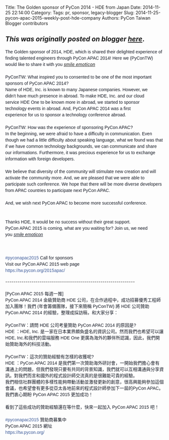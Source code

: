 Title: The Golden sponsor of PyCon 2014 - HDE from Japan
Date: 2014-11-25 22:14:00
Category:
Tags: pr, sponsor, legacy-blogger
Slug: 2014-11-25-pycon-apac-2015-weekly-post-hde-company
Authors: PyCon Taiwan Blogger contributors

*This was originally posted on blogger [here](https://pycontw.blogspot.com/2014/11/pycon-apac-2015-weekly-post-hde-company.html)*.
---
<span style="background-color: white; color: #141823; font-family: Helvetica, Arial, 'lucida grande', tahoma, verdana, arial, sans-serif; font-size: 14px; line-height: 20px;">The Golden sponsor of 2014, HDE, which is shared their delighted experience of finding talented engineers through PyCon APAC 2014! Here we (PyConTW) would like to share it with you&nbsp;</span><i class="_4-k1 img sp_6FaB5TnSoia sx_9c1267"><u>smile emoticon</u></i><br />
<a name="more"></a><br style="background-color: white; color: #141823; font-family: Helvetica, Arial, 'lucida grande', tahoma, verdana, arial, sans-serif; font-size: 14px; line-height: 20px;" />
<span style="background-color: white; color: #141823; font-family: Helvetica, Arial, 'lucida grande', tahoma, verdana, arial, sans-serif; font-size: 14px; line-height: 20px;">PyConTW: What inspired you to consented to&nbsp;</span><span class="text_exposed_show" style="background-color: white; color: #141823; display: inline; font-family: Helvetica, Arial, 'lucida grande', tahoma, verdana, arial, sans-serif; font-size: 14px; line-height: 20px;">be one of the most important sponsors of PyCon APAC 2014?<br />Name of HDE, Inc. is known to many Japanese companies. However, we<br />didn't have much presence in abroad. To make HDE, Inc. and our cloud<br />service HDE One to be known more in abroad, we started to sponsor<br />technology events in abroad. And, PyCon APAC 2014 was a first<br />experience for us to sponsor a technology conference abroad.<br /><br />PyConTW: How was the experience of sponsoring PyCon APAC?<br />In the beginning, we were afraid to have a difficulty in communication. Even though we had a little difficulty about speaking language, what we found was that if we have common technology backgrounds, we can communicate and share our informations. Furthermore, it was precious experience for us to exchange information with foreign developers.<br /><br />We believe that diversity of the community will stimulate new creation and will activate the community more. And, we are pleased that we were able to participate such conference. We hope that there will be more diverse developers from APAC countries to participate next PyCon APAC.<br /><br />And, we wish next PyCon APAC to become more successful conference.<br /><br /><br />Thanks HDE, It would be no success without their great support.<br />PyCon APAC 2015 is coming, what are you waiting for? Join us, we need you&nbsp;<i class="_4-k1 img sp_6FaB5TnSoia sx_9c1267"><u>smile emoticon</u></i></span><br />
<div>
<span class="text_exposed_show" style="background-color: white; color: #141823; display: inline; font-family: Helvetica, Arial, 'lucida grande', tahoma, verdana, arial, sans-serif; font-size: 14px; line-height: 20px;"><i class="_4-k1 img sp_6FaB5TnSoia sx_9c1267"><br /></i></span></div>
<span class="text_exposed_show" style="background-color: white; color: #141823; display: inline; font-family: Helvetica, Arial, 'lucida grande', tahoma, verdana, arial, sans-serif; font-size: 14px; line-height: 20px;"><i class="_4-k1 img sp_6FaB5TnSoia sx_9c1267">
</i></span>
<span style="background-color: white; color: #141823; font-family: Helvetica, Arial, 'lucida grande', tahoma, verdana, arial, sans-serif; font-size: 14px; line-height: 20px;"><br /></span>
<a class="_58cn" href="https://www.facebook.com/hashtag/pyconapac2015" style="background-color: white; color: #3b5998; cursor: pointer; font-family: Helvetica, Arial, 'lucida grande', tahoma, verdana, arial, sans-serif; font-size: 14px; line-height: 20px; text-decoration: none;">#pyconapac2015</a><span style="background-color: white; color: #141823; font-family: Helvetica, Arial, 'lucida grande', tahoma, verdana, arial, sans-serif; font-size: 14px; line-height: 20px;">&nbsp;Call for sponsors</span><br />
<span style="background-color: white; color: #141823; font-family: Helvetica, Arial, 'lucida grande', tahoma, verdana, arial, sans-serif; font-size: 14px; line-height: 20px;">Visit our PyCon APAC 2015 web page</span><br />
<a href="https://tw.pycon.org/2015apac/" rel="nofollow nofollow" style="background-color: white; color: #3b5998; cursor: pointer; font-family: Helvetica, Arial, 'lucida grande', tahoma, verdana, arial, sans-serif; font-size: 14px; line-height: 20px; text-decoration: none;" target="_blank">https://tw.pycon.org/2015apac/</a><br />
<br />
----------------------------------------------------------------<br />
<span style="background-color: white; color: #141823; font-family: Helvetica, Arial, 'lucida grande', tahoma, verdana, arial, sans-serif; font-size: 14px; line-height: 20px;"><br /></span>
<span style="background-color: white; color: #141823; font-family: Helvetica, Arial, 'lucida grande', tahoma, verdana, arial, sans-serif; font-size: 14px; line-height: 20px;">[PyCon APAC 2015 每週一推]</span><br />
<span style="background-color: white; color: #141823; font-family: Helvetica, Arial, 'lucida grande', tahoma, verdana, arial, sans-serif; font-size: 14px; line-height: 20px;">PyCon APAC 2014 金級贊助商 HDE 公司，在合作過程中，成功招募優秀工程師加入團隊！我們 (年會籌備團隊，接下來簡稱 PyConTW) 將 HDE 公司贊助 PyCon APAC 2014 的經驗，整理成採訪稿，和大家分享：</span><br />
<br style="background-color: white; color: #141823; font-family: Helvetica, Arial, 'lucida grande', tahoma, verdana, arial, sans-serif; font-size: 14px; line-height: 20px;" />
<span style="background-color: white; color: #141823; font-family: Helvetica, Arial, 'lucida grande', tahoma, verdana, arial, sans-serif; font-size: 14px; line-height: 20px;">PyConTW：請問 HDE 公司考量贊助 PyCon APAC 2014 的原因是?</span><br />
<span style="background-color: white; color: #141823; font-family: Helvetica, Arial, 'lucida grande', tahoma, verdana, arial, sans-serif; font-size: 14px; line-height: 20px;">HDE ：HDE, Inc. 是一家在日本業界頗負盛名的資訊公司。然而我們也希望可以讓 HDE, In</span><span class="text_exposed_show" style="background-color: white; color: #141823; display: inline; font-family: Helvetica, Arial, 'lucida grande', tahoma, verdana, arial, sans-serif; font-size: 14px; line-height: 20px;">c.和我們的雲端服務 HDE One 更廣為海外的夥伴所認識，因此，我們開始贊助海外的科技活動。<br /><br />PyConTW：這次的贊助經驗有怎樣的收獲呢?<br />HDE ：PyCon APAC 2014 是我們第一次贊助海外研討會，一開始我們擔心會有溝通上的問題，但我們發現只要有共同的背景知識，我們就可以互相溝通與分享資訊。對我們而言和國外的程式設計師交流真的是很難能可貴的經驗。<br />我們相信社群團體的多樣性能夠帶動活動並激發更新的創意，很高興能夠參加這個會議，也希望會有更多從亞太各地前來的程式設計師參加下一屆的PyCon APAC。我們衷心期盼 PyCon APAC 2015 更加成功！<br /><br />看到了這些成功的贊助經驗還在等什麼，快來一起加入 PyCon APAC 2015 吧！</span><br />
<span class="text_exposed_show" style="background-color: white; color: #141823; display: inline; font-family: Helvetica, Arial, 'lucida grande', tahoma, verdana, arial, sans-serif; font-size: 14px; line-height: 20px;"><br /></span>
<span class="text_exposed_show" style="background-color: white; color: #141823; display: inline; font-family: Helvetica, Arial, 'lucida grande', tahoma, verdana, arial, sans-serif; font-size: 14px; line-height: 20px;"><a class="_58cn" href="https://www.facebook.com/hashtag/pyconapac2015" style="color: #3b5998; cursor: pointer; text-decoration: none;">#pyconapac2015</a>&nbsp;贊助商募集中<br />PyCon APAC 2015 網址<br /><a href="https://tw.pycon.org/" rel="nofollow nofollow" style="color: #3b5998; cursor: pointer; text-decoration: none;" target="_blank">https://tw.pycon.org/</a></span>
